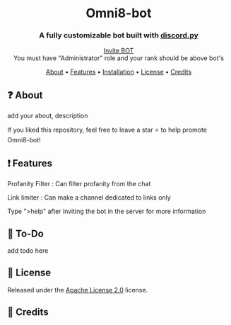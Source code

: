<h1 align="center">
  <br>
  Omni8-bot
  <br>
</h1>

<h3 align=center>A fully customizable bot built with <a href=https://pypi.org/project/discord.py/>discord.py</a></h3>


<div align=center>
<!--   <a href="#">https://discord.com/api/oauth2/authorize?client_id=841547916199329812&permissions=8&scope=bot</a> -->
  <a href="https://discord.com/api/oauth2/authorize?client_id=841547916199329812&permissions=8&scope=bot">Invite BOT</a>
  <br>
  You must have "Administrator" role and your rank should be above bot's 
</div>

<p align="center">
  <a href="#about">About</a>
  •
  <a href="#Features">Features</a>
  •
  <a href="#installation">Installation</a>
  •
  <a href="#license">License</a>
  •
  <a href="#credits">Credits</a>
</p>

## ❓ About

add your about, description

If you liked this repository, feel free to leave a star ⭐ to help promote Omni8-bot!

## ❗ Features

Profanity Filter : Can filter profanity from the chat

Link limiter : Can make a channel dedicated to links only 

Type ">help" after inviting the bot in the server for more information


## 📝 To-Do

add todo here

## 📖 License

Released under the [Apache License 2.0](https://github.com/BigDaddy058/Omni8-Bot/blob/main/LICENSE) license.

## 📜 Credits
